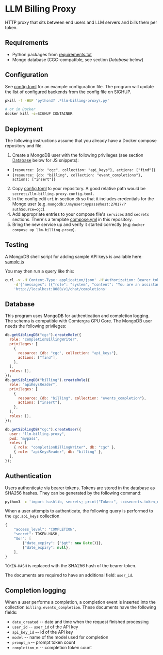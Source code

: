 # LLM Billing Proxy

HTTP proxy that sits between end users and LLM servers and bills them per token.

## Requirements

* Python packages from [requirements.txt](requirements.txt)
* Mongo database (CGC-compatible, see section *Database* below)

## Configuration

See [config.toml](config.toml) for an example configuration file.
The program will update the list of configured backends from the config file
on SIGHUP.

```sh
pkill -f -HUP 'python3? .*llm-billing-proxy\.py'

# or in Docker
docker kill -s=SIGHUP CONTAINER
```

## Deployment

The following instructions assume that you already have a Docker compose
repository and file.

1. Create a MongoDB user with the following privileges (see section
[Database](#database) below for JS snippets):
  * `{resource: {db: "cgc", collection: "api_keys"}, actions: ["find"]}`
  * `{resource: {db: "billing", collection: "event_completions"}, actions: ["insert"]}`
2. Copy [config.toml](config.toml) to your repository. A good relative path
would be `secrets/llm-billing-proxy-config.toml`.
3. In the config edit `uri` in section `db` so that it includes credentials for
the Mongo user (e.g. `mongodb://myuser:mypass@host:27017/?authSource=cgc`).
4. Add appropriate entries to your compose file's `services` and `secrets`
sections. There's a template [compose.yml](compose.yml) in this repository.
5. Bring the new service up and verify it started correctly
(e.g `docker compose up llm-billing-proxy`).

## Testing

A MongoDB shell script for adding sample API keys is available here:
[sample.js](sample.js)

You may then run a query like this:

```sh
curl -v -H'Content-Type: application/json' -H'Authorization: Bearer token2' \
    -d'{"messages": [{"role": "system", "content": "You are an assistant."}, {"role": "user", "content": "Write a limerick about python exceptions"}], "model": "llama31-70b", "stream": true}' \
    'http://localhost:8080/v1/chat/completions'
```

## Database

This program uses MongoDB for authentication and completion logging.
The schema is compatible with Comtergra GPU Core.
The MongoDB user needs the following privileges:

```js
db.getSiblingDB("cgc").createRole({
  role: "completionBillingWriter",
  privileges: [
    {
      resource: {db: "cgc", collection: "api_keys"},
      actions: ["find"],
    },
  ],
  roles: [],
});
db.getSiblingDB("billing").createRole({
  role: "apiKeysReader",
  privileges: [
    {
      resource: {db: "billing", collection: "events_completion"},
      actions: ["insert"],
    },
  ],
  roles: [],
});

db.getSiblingDB("cgc").createUser({
  user: "llm-billing-proxy",
  pwd: "mypass",
  roles: [
    { role: "completionBillingWriter", db: "cgc" },
    { role: "apiKeysReader", db: "billing" },
  ],
});
```

## Authentication

Users authenticate via bearer tokens.
Tokens are stored in the database as SHA256 hashes.
They can be generated by the following command:

```sh
python3 -c 'import hashlib, secrets; print("Token:", t:=secrets.token_urlsafe(64)); print("Hash:", hashlib.sha256(t.encode()).hexdigest())'
```

When a user attempts to authenticate, the following query is performed to the
`cgc.api_keys` collection.

```js
{
    "access_level": "COMPLETION",
    "secret": TOKEN-HASH,
    "$or": [
        {"date_expiry": {"$gt": new Date()}},
        {"date_expiry": null},
    ],
}
```

`TOKEN-HASH` is replaced with the SHA256 hash of the bearer token.

The documents are required to have an additional field: `user_id`.

## Completion logging

When a user performs a completion, a completion event is inserted into the
collection `billing.events_completion`.
These documents have the following fields:

* `date_created` -- date and time when the request finished processing
* `user_id` -- `user_id` of the API key
* `api_key_id` -- id of the API key
* `model` -- name of the model used for completion
* `prompt_n` -- prompt token count
* `completion_n` -- completion token count

